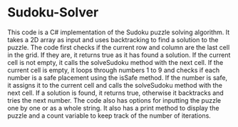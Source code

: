 # Sudoku-Solver

This code is a C# implementation of the Sudoku puzzle solving algorithm. It takes a 2D array as input and uses backtracking to find a solution to the puzzle. The code first checks if the current row and column are the last cell in the grid. If they are, it returns true as it has found a solution. If the current cell is not empty, it calls the solveSudoku method with the next cell. If the current cell is empty, it loops through numbers 1 to 9 and checks if each number is a safe placement using the isSafe method. If the number is safe, it assigns it to the current cell and calls the solveSudoku method with the next cell. If a solution is found, it returns true, otherwise it backtracks and tries the next number. The code also has options for inputting the puzzle one by one or as a whole string. It also has a print method to display the puzzle and a count variable to keep track of the number of iterations.